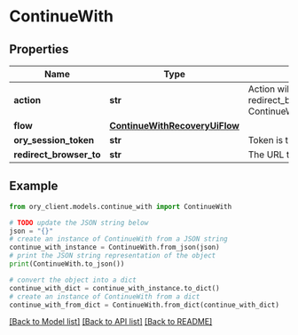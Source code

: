 # ContinueWith


## Properties

Name | Type | Description | Notes
------------ | ------------- | ------------- | -------------
**action** | **str** | Action will always be &#x60;redirect_browser_to&#x60; redirect_browser_to ContinueWithActionRedirectBrowserToString | 
**flow** | [**ContinueWithRecoveryUiFlow**](ContinueWithRecoveryUiFlow.md) |  | 
**ory_session_token** | **str** | Token is the token of the session | 
**redirect_browser_to** | **str** | The URL to redirect the browser to | 

## Example

```python
from ory_client.models.continue_with import ContinueWith

# TODO update the JSON string below
json = "{}"
# create an instance of ContinueWith from a JSON string
continue_with_instance = ContinueWith.from_json(json)
# print the JSON string representation of the object
print(ContinueWith.to_json())

# convert the object into a dict
continue_with_dict = continue_with_instance.to_dict()
# create an instance of ContinueWith from a dict
continue_with_from_dict = ContinueWith.from_dict(continue_with_dict)
```
[[Back to Model list]](../README.md#documentation-for-models) [[Back to API list]](../README.md#documentation-for-api-endpoints) [[Back to README]](../README.md)


